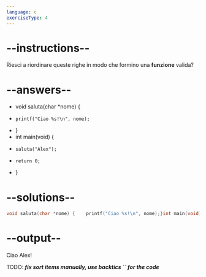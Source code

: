 ```yaml
---
language: c
exerciseType: 4
---
```


# --instructions--

Riesci a riordinare queste righe in modo che formino una __funzione__ valida?

# --answers--

- void saluta(char *nome) {
-     printf("Ciao %s!\n", nome);
- }
- int main(void) {
-     saluta("Alex");
-     return 0;
- }

# --solutions--

```c
void saluta(char *nome) {    printf("Ciao %s!\n", nome);}int main(void) {    saluta("Alex");    return 0;}
```

# --output--

Ciao Alex!

TODO: ___fix sort items manually, use backtics `` for the code___
